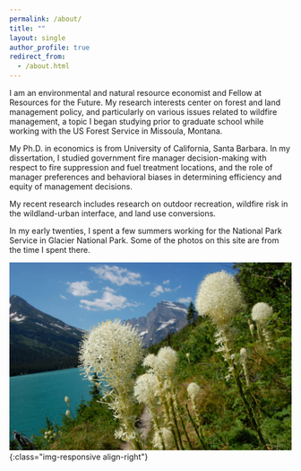 ```yaml
---
permalink: /about/
title: ""
layout: single
author_profile: true
redirect_from: 
  - /about.html
---
```


I am an environmental and natural resource economist and Fellow at Resources for the Future. 
My research interests center on forest and land management policy, and particularly on various
issues related to wildfire management, a topic I began studying prior to graduate school while
working with the US Forest Service in Missoula, Montana.

My Ph.D. in economics is from University of California, Santa Barbara. In my dissertation, 
I studied government fire 
manager decision-making  with respect to fire suppression and fuel treatment locations, and 
the role of manager preferences and behavioral biases in determining efficiency and equity
of management decisions.

My recent research includes research on outdoor recreation, wildfire risk in the wildland-urban
interface, and land use conversions.

In my early twenties, I spent a few summers working for the National Park Service in Glacier
National Park. Some of the photos on this site are from the time I spent there.

![Many Glacier](../images/josephine.jpg){:class="img-responsive align-right"}
